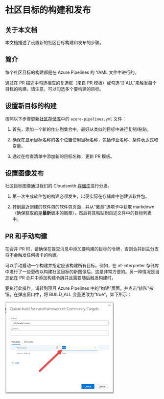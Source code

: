 # 社区目标的构建和发布

## 关于本文档

本文档描述了设置新的社区目标构建和发布的步骤。

## 简介

每个社区目标的构建都是在 Azure Pipelines 的 YAML 文件中进行的。

通过在 PR 描述中勾选相应的复选框（来自 PR 模板）或勾选“[] ALL”来触发每个目标的构建。请注意，可以勾选多个要构建的目标。

## 设置新目标的构建

按照以下步骤更新[社区存储库](https://github.com/nanoframework/nf-Community-Targets/blob/master/azure-pipelines.yml)中的 `azure-pipelines.yml` 文件：

1. 首先，添加一个新的作业到集合中。最好从类似的目标中进行复制/粘贴。

2. 确保在显示目标名称的各个位置使用目标名称，包括作业名称、条件表达式和变量。

3. 通过在检查清单中添加新的目标名称，更新 PR 模板。

## 设置图像发布

社区目标图像通过我们的 Cloudsmith [存储库](https://cloudsmith.io/~net-nanoframework/repos/nanoframework-images-community-targets/packages/)进行分发。

1. 第一次生成软件包的构建必须发生，以便实际在存储库中创建该软件包。

2. 转到最近创建的软件包的软件包页面，并从“徽章”选项卡中获取 markdown（确保获取的是**最新**版本的徽章），然后将其粘贴到自述文件中的目标列表中。

## PR 和手动构建

在合并 PR 时，请确保在提交消息中添加要构建的目标的令牌，否则合并到主分支将不会触发任何板卡的构建。

可以手动启动一个构建并指定应该构建所有目标。例如，在 nf-interpreter 存储库中进行了一些更改以构建社区目标的新图像后，这是非常方便的。另一种情况是当忘记在 PR 合并中添加构建令牌并且需要随后触发构建时。

要执行此操作，请转到项目 Azure Pipelines 中的“构建”页面，并点击“排队”按钮。在弹出窗口中，将 BUILD_ALL 变量更改为“true”。如下所示：

![build community targets](../../images/docs-trigger-build-all-community-targets.png)